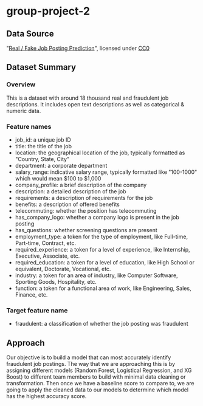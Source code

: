 # group-project-2

## Data Source

"[Real / Fake Job Posting Prediction](https://www.kaggle.com/datasets/shivamb/real-or-fake-fake-jobposting-prediction)", licensed under [CC0](https://creativecommons.org/publicdomain/zero/1.0/)

## Dataset Summary

### Overview

This is a dataset with around 18 thousand real and fraudulent job descriptions. It includes open text descriptions as well as categorical & numeric data.

### Feature names

* job_id: a unique job ID
* title: the title of the job
* location: the geographical location of the job, typically formatted as "Country, State, City"
* department: a corporate department
* salary_range: indicative salary range, typically formatted like "100-1000" which would mean $100 to $1,000
* company_profile: a brief description of the company
* description: a detailed description of the job
* requirements: a description of requirements for the job
* benefits: a description of offered benefits
* telecommuting: whether the position has telecommuting
* has_company_logo: whether a company logo is present in the job posting
* has_questions: whether screening questions are present
* employment_type: a token for the type of employment, like Full-time, Part-time, Contract, etc.
* required_experience: a token for a level of experience, like Internship, Executive, Associate, etc.
* required_education: a token for a level of education, like High School or equivalent, Doctorate, Vocational, etc.
* industry: a token for an area of industry, like Computer Software, Sporting Goods, Hospitality, etc.
* function: a token for a functional area of work, like Engineering, Sales, Finance, etc.

### Target feature name

* fraudulent: a classification of whether the job posting was fraudulent

## Approach

Our objective is to build a model that can most accurately identify fraudulent job postings. The way that we are approaching this is by assigning different models (Random Forest, Logistical Regression, and XG Boost) to different team members to build with minimal data cleaning or transformation. Then once we have a baseline score to compare to, we are going to apply the cleaned data to our models to determine which model has the highest accuracy score.
